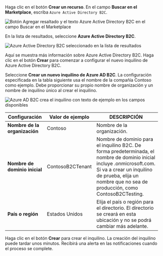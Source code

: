 Haga clic en el botón **Crear un recurso**. En el campo **Buscar en el Marketplace**, escriba `Azure Active Directory B2C`.

![Botón Agregar resaltado y el texto Azure Active Directory B2C en el campo Buscar en el Marketplace](./media/active-directory-b2c-create-tenant/find-azure-ad-b2c.png)

En la lista de resultados, seleccione **Azure Active Directory B2C**.

![Azure Active Directory B2C seleccionado en la lista de resultados](./media/active-directory-b2c-create-tenant/find-azure-ad-b2c-result.png)

Aquí se muestra más información sobre Azure Active Directory B2C. Haga clic en el botón **Crear** para comenzar a configurar el nuevo inquilino de Azure Active Directory B2C.

Seleccione **Crear un nuevo inquilino de Azure AD B2C**. La configuración especificada en la tabla siguiente usa el nombre de la compañía Contoso como ejemplo. Debe proporcionar su propio nombre de organización y un nombre de inquilino único al crear el inquilino.  

![Azure AD B2C crea el inquilino con texto de ejemplo en los campos disponibles](./media/active-directory-b2c-create-tenant/create-new-b2c-tenant.png)

| Configuración      | Valor de ejemplo  | DESCRIPCIÓN                                        |
| ------------ | ------- | -------------------------------------------------- |
| **Nombre de la organización** | Contoso | Nombre de la organización. | 
| **Nombre de dominio inicial** |  ContosoB2CTenant | Nombre de dominio para el inquilino B2C. De forma predeterminada, el nombre de dominio inicial incluye .onmicrosoft.com. Si va a crear un inquilino de prueba, elija un nombre que no sea de producción, como ContosoB2CTesting. |
| **País o región** | Estados Unidos | Elija el país o región para el directorio. El directorio se creará en esta ubicación y no se podrá cambiar más adelante.  |

Haga clic en el botón **Crear** para crear el inquilino. La creación del inquilino puede tardar unos minutos. Recibirá una alerta en las notificaciones cuando el proceso se complete.